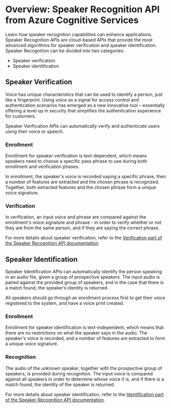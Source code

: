 <properties
   pageTitle="Overview: Cognitive Services Speaker Recognition API | Microsoft Azure"
   description="Learn how speaker recognition can enhance applications. Speaker Recognition APIs have advanced algorithms for speaker verification and identification."
   services="cognitive-services"
   documentationCenter="na"
   authors="cjgronlund"
   manager="paulettem"
   editor="cjgronlund"/>

<tags
   ms.service="cognitive-services"
   ms.devlang="na"
   ms.topic="article"
   ms.tgt_pltfrm="na"
   ms.workload=""
   ms.date="05/02/2016"
   ms.author="cgronlun"/>

# Overview: Speaker Recognition API from Azure Cognitive Services

Learn how speaker recognition capabilities can enhance applications. Speaker Recognition APIs are cloud-based APIs that provide the most advanced algorithms for speaker verification and speaker identification. Speaker Recognition can be divided into two categories:

  * Speaker verification
  * Speaker identification

## Speaker Verification

Voice has unique characteristics that can be used to identify a person, just like a fingerprint. Using voice as a signal for access control and authentication scenarios has emerged as a new innovative tool – essentially offering a level up in security that simplifies the authentication experience for customers.

Speaker Verification APIs can automatically verify and authenticate users using their voice or speech.

### Enrollment

Enrollment for speaker verification is text-dependent, which means speakers need to choose a specific pass phrase to use during both enrollment and verification phases.

In enrollment, the speaker's voice is recorded saying a specific phrase, then a number of features are extracted and the chosen phrase is recognized. Together, both extracted features and the chosen phrase form a unique voice signature.

### Verification

In verification, an input voice and phrase are compared against the enrollment's voice signature and phrase - in order to verify whether or not they are from the same person, and if they are saying the correct phrase.

For more details about speaker verification, refer to the [Verification part of the Speaker Recognition API documentation](https://dev.projectoxford.ai/docs/services/563309b6778daf02acc0a508/operations/563309b7778daf06340c9652).

## Speaker Identification

Speaker Identification APIs can automatically identify the person speaking in an audio file, given a group of prospective speakers. The input audio is paired against the provided group of speakers, and in the case that there is a match found, the speaker’s identity is returned.

All speakers should go through an enrollment process first to get their voice registered to the system, and have a voice print created.

### Enrollment

Enrollment for speaker identification is text-independent, which means that there are no restrictions on what the speaker says in the audio. The speaker's voice is recorded, and a number of features are extracted to form a unique voice signature.

### Recognition

The audio of the unknown speaker, together with the prospective group of speakers, is provided during recognition. The input voice is compared against all speakers in order to determine whose voice it is, and if there is a match found, the identity of the speaker is returned.

For more details about speaker identification, refer to the [Identification part of the Speaker Recognition API documentation](https://dev.projectoxford.ai/docs/services/563309b6778daf02acc0a508/operations/5645c068e597ed22ec38f42e).
